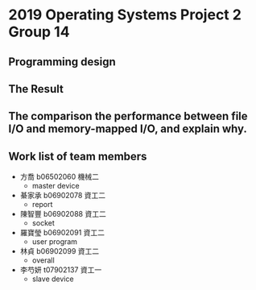 # 2019 Operating Systems Project 2 Group 14 
## Programming design

## The Result

## The comparison the performance between file I/O and memory-mapped I/O, and explain why.

## Work list of team members

* 方喬 b06502060 機械二 
    *  master device
* 綦家承 b06902078 資工二
    * report
* 陳智豐 b06902088 資工二 
    * socket
* 羅寶瑩 b06902091 資工二 
    * user program
* 林貞 b06902099 資工二
    * overall
* 李芍妍 t07902137 資工一 
    * slave device

